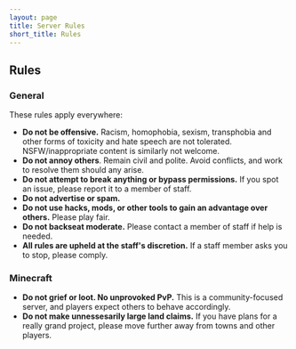 ```yaml
---
layout: page
title: Server Rules
short_title: Rules
---
```



## Rules

### General

These rules apply everywhere:

* **Do not be offensive.** Racism, homophobia, sexism, transphobia and other forms of toxicity and hate speech are not tolerated. NSFW/inappropriate content is similarly not welcome.
* **Do not annoy others**. Remain civil and polite. Avoid conflicts, and work to resolve them should any arise.
* **Do not attempt to break anything or bypass permissions.** If you spot an issue, please report it to a member of staff.
* **Do not advertise or spam.** 
* **Do not use hacks, mods, or other tools to gain an advantage over others.** Please play fair.
* **Do not backseat moderate.** Please contact a member of staff if help is needed.
* **All rules are upheld at the staff's discretion.** If a staff member asks you to stop, please comply. 

### Minecraft

* **Do not grief or loot. No unprovoked PvP.** This is a community-focused server, and players expect others to behave accordingly. 
* **Do not make unnessesarily large land claims.** If you have plans for a really grand project, please move further away from towns and other players.
